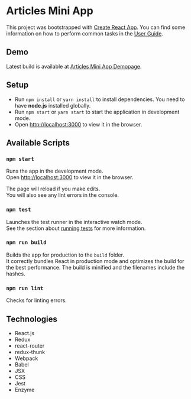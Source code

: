 # Articles Mini App

This project was bootstrapped with [Create React App](https://github.com/facebookincubator/create-react-app). You can find some information on how to perform common tasks in the [User Guide](https://github.com/facebookincubator/create-react-app/blob/master/packages/react-scripts/template/README.md).

## Demo

Latest build is available at [Articles Mini App Demopage](https://teddy-b.github.io/articles-mini-app/).

## Setup

* Run `npm install` or `yarn install` to install dependencies. You need to have **node.js** installed globally.
* Run `npm start` or `yarn start` to start the application in development mode.
* Open [http://localhost:3000](http://localhost:3000) to view it in the browser.

## Available Scripts

### `npm start`

Runs the app in the development mode.<br>
Open [http://localhost:3000](http://localhost:3000) to view it in the browser.

The page will reload if you make edits.<br>
You will also see any lint errors in the console.

### `npm test`

Launches the test runner in the interactive watch mode.<br>
See the section about [running tests](#running-tests) for more information.

### `npm run build`

Builds the app for production to the `build` folder.<br>
It correctly bundles React in production mode and optimizes the build for the best performance.
The build is minified and the filenames include the hashes.<br>

### `npm run lint`

Checks for linting errors.

## Technologies

* React.js
* Redux
* react-router
* redux-thunk
* Webpack
* Babel
* JSX
* CSS
* Jest
* Enzyme
